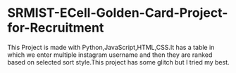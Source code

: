 # SRMIST-ECell-Golden-Card-Project-for-Recruitment
This Project is made with Python,JavaScript,HTML,CSS.It has a table in which we enter multiple instagram username and then they are ranked based on selected sort style.This project has some glitch but I tried my best.
